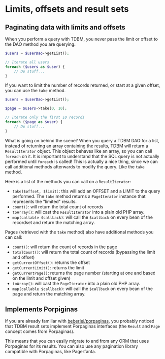 Limits, offsets and result sets
===============================

Paginating data with limits and offsets
---------------------------------------

When you perform a query with TDBM, you never pass the limit or offset to the DAO method you are querying.

```php
$users = $userDao->getList();

// Iterate all users
foreach ($users as $user) {
    // Do stuff...
}
```

If you want to limit the number of records returned, or start at a given offset, you can use the `take` method.

```php
$users = $userDao->getList();

$page = $users->take(0, 10);

// Iterate only the first 10 records
foreach ($page as $user) {
    // Do stuff...
}
```

What is going on behind the scene? When you query a TDBM DAO for a list, instead of returning an array containing the
results, TDBM will return a `ResultIterator` object. This object behaves like an array, so you can call `foreach` on it.
It is important to understand that the SQL query is not actually performed until `foreach` is called! This is
actually a nice thing, since we can call additional methods afterwards to modify the query. Like the `take` method.

Here is a list of the methods you can call on a `ResultIterator`:

- `take($offset, $limit)`: this will add an OFFSET and a LIMIT to the query performed. The `take` method returns a 
  `PageIterator` instance that represents the "limited" results.
- `count()`: will return the total count of records
- `toArray()`: will cast the `ResultIterator` into a plain old PHP array.
- `map(callable $callback)`: will call the `$callback` on every bean of the recordset and return the matching array.

Pages (retrieved with the `take` method) also have additional methods you can call:

- `count()`: will return the count of records in the page
- `totalCount()`: will return the total count of records (bypassing the limit and offset)
- `getCurrentOffset()`: returns the offset
- `getCurrentLimit()`: returns the limit
- `getCurrentPage()`: returns the page number (starting at one and based on the limit and offset given)
- `toArray()`: will cast the `PageIterator` into a plain old PHP array.
- `map(callable $callback)`: will call the `$callback` on every bean of the page and return the matching array.


Implements Porpiginas
---------------------

If you are already familiar with [beberlei/porpaginas](https://github.com/beberlei/porpaginas), you probably noticed
that TDBM result sets implement Porpaginas interfaces (the `Result` and `Page` concept comes from Porpaginas).

This means that you can easily migrate to and from any ORM that uses Porpaginas for its results. You can also
use any pagination library compatible with Porpaginas, like Pagerfanta.
